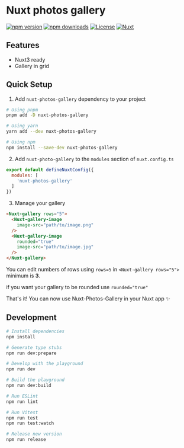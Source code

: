 # Nuxt photos gallery

[![npm version][npm-version-src]][npm-version-href]
[![npm downloads][npm-downloads-src]][npm-downloads-href]
[![License][license-src]][license-href]
[![Nuxt][nuxt-src]][nuxt-href]

## Features
<!-- Highlight some of the features your module provide here -->
- Nuxt3 ready
- Gallery in grid

## Quick Setup

1. Add `nuxt-photos-gallery` dependency to your project

```bash
# Using pnpm
pnpm add -D nuxt-photos-gallery

# Using yarn
yarn add --dev nuxt-photos-gallery

# Using npm
npm install --save-dev nuxt-photos-gallery
```

2. Add `nuxt-photo-gallery` to the `modules` section of `nuxt.config.ts`

```js
export default defineNuxtConfig({
  modules: [
    'nuxt-photos-gallery'
  ]
})
```

3. Manage your gallery

```html
<Nuxt-gallery rows="5">
  <Nuxt-gallery-image
    image-src="path/to/image.png"
  />
  <Nuxt-gallery-image
    rounded="true"
    image-src="path/to/image.jpg"
  />
</Nuxt-gallery>

```

You can edit numbers of rows using `rows=5` in `<Nuxt-gallery rows="5">` minimum is **3**.

if you want your gallery to be rounded use `rounded="true"`


That's it! You can now use Nuxt-Photos-Gallery in your Nuxt app ✨

## Development

```bash
# Install dependencies
npm install

# Generate type stubs
npm run dev:prepare

# Develop with the playground
npm run dev

# Build the playground
npm run dev:build

# Run ESLint
npm run lint

# Run Vitest
npm run test
npm run test:watch

# Release new version
npm run release
```

<!-- Badges -->
[npm-version-src]: https://img.shields.io/npm/v/npm.svg?logo=npm&style=flat&colorA=18181B&colorB=28CF8D
[npm-version-href]: https://www.npmjs.com/package/nuxt-photos-gallery

[npm-downloads-src]: https://img.shields.io/npm/dm/nuxt-photos-gallery?style=flat&labelColor=18181B&color=28CF8D
[npm-downloads-href]: https://www.npmjs.com/package/nuxt-photos-gallery

[license-src]: https://img.shields.io/npm/l/nuxt-photos-gallery?style=flat&colorA=18181B&colorB=28CF8D
[license-href]: https://npmjs.com/package/nuxt-photos-gallery

[nuxt-src]: https://img.shields.io/badge/Nuxt-18181B?logo=nuxt.js
[nuxt-href]: https://nuxt.com
